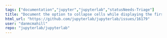 ```yaml
---
tags: ["documentation","jupyter","jupyterlab","statusNeeds-Triage"]
title: "Document the option to collapse cells while displaying the first line"
html_url: "https://github.com/jupyterlab/jupyterlab/issues/16179"
user: "danmcmahill"
repo: "jupyterlab/jupyterlab"
---
```



